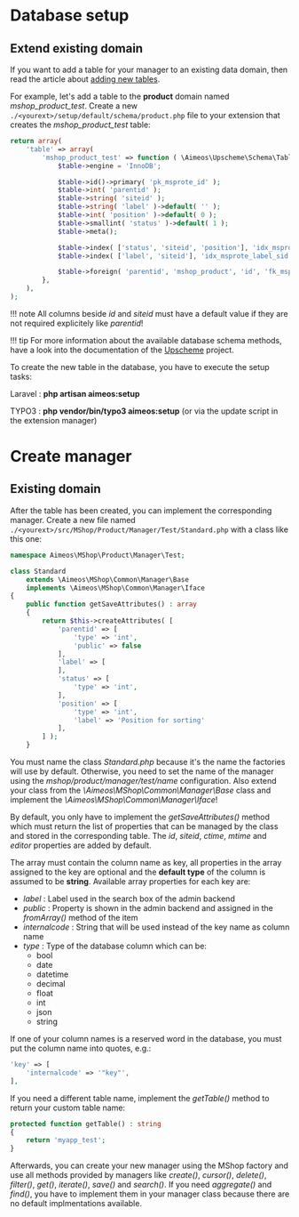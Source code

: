 # Database setup

## Extend existing domain

If you want to add a table for your manager to an existing data domain, then read the article about [adding new tables](../infrastructure/schema-migrations.md#add-new-tables).

For example, let's add a table to the **product** domain named *mshop_product_test*. Create a new `./<yourext>/setup/default/schema/product.php` file to your extension that creates the *mshop_product_test* table:

```php
return array(
    'table' => array(
        'mshop_product_test' => function ( \Aimeos\Upscheme\Schema\Table $table ) {
            $table->engine = 'InnoDB';

            $table->id()->primary( 'pk_msprote_id' );
            $table->int( 'parentid' );
            $table->string( 'siteid' );
            $table->string( 'label' )->default( '' );
            $table->int( 'position' )->default( 0 );
            $table->smallint( 'status' )->default( 1 );
            $table->meta();

            $table->index( ['status', 'siteid', 'position'], 'idx_msprote_status_sid_pos' );
            $table->index( ['label', 'siteid'], 'idx_msprote_label_sid' );

			$table->foreign( 'parentid', 'mshop_product', 'id', 'fk_msprote_pid' );
        },
    ),
);
```

!!! note
    All columns beside *id* and *siteid* must have a default value if they are not required explicitely like *parentid*!

!!! tip
    For more information about the available database schema methods, have a look into the documentation of the [Upscheme](https:://upscheme.org) project.

To create the new table in the database, you have to execute the setup tasks:

Laravel
: **php artisan aimeos:setup**

TYPO3
: **php vendor/bin/typo3 aimeos:setup** (or via the update script in the extension manager)

# Create manager

## Existing domain

After the table has been created, you can implement the corresponding manager. Create a new file named `./<yourext>/src/MShop/Product/Manager/Test/Standard.php` with a class like this one:

```php
namespace Aimeos\MShop\Product\Manager\Test;

class Standard
	extends \Aimeos\MShop\Common\Manager\Base
	implements \Aimeos\MShop\Common\Manager\Iface
{
	public function getSaveAttributes() : array
	{
		return $this->createAttributes( [
			'parentid' => [
				'type' => 'int',
				'public' => false
			],
			'label' => [
			],
			'status' => [
				'type' => 'int',
			],
			'position' => [
				'type' => 'int',
				'label' => 'Position for sorting'
			],
		] );
	}
```

You must name the class *Standard.php* because it's the name the factories will use by default. Otherwise, you need to set the name of the manager using the *mshop/product/manager/test/name* configuration. Also extend your class from the *\Aimeos\MShop\Common\Manager\Base* class and implement the *\Aimeos\MShop\Common\Manager\Iface*!

By default, you only have to implement the *getSaveAttributes()* method which must return the list of properties that can be managed by the class and stored in the corresponding table. The *id*, *siteid*, *ctime*, *mtime* and *editor* properties are added by default.

The array must contain the column name as key, all properties in the array assigned to the key are optional and the **default type** of the column is assumed to be **string**. Available array properties for each key are:

* *label* : Label used in the search box of the admin backend
* *public* : Property is shown in the admin backend and assigned in the *fromArray()* method of the item
* *internalcode* : String that will be used instead of the key name as column name
* *type* : Type of the database column which can be:
    * bool
    * date
    * datetime
    * decimal
    * float
    * int
    * json
    * string

If one of your column names is a reserved word in the database, you must put the column name into quotes, e.g.:

```php
'key' => [
    'internalcode' => '"key"',
],
```

If you need a different table name, implement the *getTable()* method to return your custom table name:

```php
protected function getTable() : string
{
    return 'myapp_test';
}
```

Afterwards, you can create your new manager using the MShop factory and use all methods provided by managers like *create()*, *cursor()*, *delete()*, *filter()*, *get()*, *iterate()*, *save()* and *search()*. If you need *aggregate()* and *find()*, you have to implement them in your manager class because there are no default implmentations available.